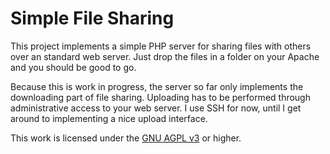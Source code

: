 Simple File Sharing
===================

This project implements a simple PHP server for sharing files with others over an standard 
web server. Just drop the files in a folder on your Apache and you should be good to go.

Because this is work in progress, the server so far only implements the downloading part of 
file sharing. Uploading has to be performed through administrative access to your web 
server. I use SSH for now, until I get around to implementing a nice upload interface.

This work is licensed under the [GNU AGPL v3](http://www.gnu.org/licenses/agpl-3.0.html) or 
higher.
